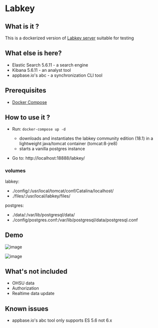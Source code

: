 # Labkey


## What is it ?

This is a dockerized version of [Labkey server](http://www.labkey.com/products-services/labkey-server/) suitable for testing

## What else is here?

* Elastic Search 5.6.11 - a search engine
* Kibana 5.6.11 - an analyst tool
* appbase.io's abc - a synchronization CLI tool


## Prerequisites

* [Docker Compose](https://docs.docker.com/compose/)

## How to use it ?

* Run: `docker-compose up -d`
  * downloads and instantiates the labkey community edition (18.1) in a lightweight java/tomcat container (tomcat:8-jre8)
  * starts a vanilla postgres instance

* Go to: http://localhost:18888/labkey/

### volumes

labkey:
  - ./config/:/usr/local/tomcat/conf/Catalina/localhost/
  - ./files/:/usr/local/labkey/files/

postgres:
  - ./data/:/var/lib/postgresql/data/
  - ./config/postgres.conf:/var/lib/postgresql/data/postgresql.conf

## Demo

![image](https://user-images.githubusercontent.com/47808/44559690-894a8100-a700-11e8-8321-535afacf81cc.png)

![image](https://user-images.githubusercontent.com/47808/44559534-8d29d380-a6ff-11e8-8751-e399a22902c4.png)


## What's not included

* OHSU data
* Authorization
* Realtime data update

## Known issues

* appbase.io's abc tool only supports ES 5.6 not 6.x
